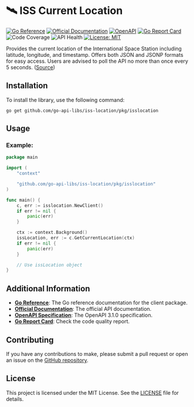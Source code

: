 # 🛰️ ISS Current Location
[![Go Reference](https://pkg.go.dev/badge/github.com/go-api-libs/iss-location.svg)](https://pkg.go.dev/github.com/go-api-libs/iss-location/pkg/isslocation)
[![Official Documentation](https://img.shields.io/badge/docs-API-blue)](http://open-notify.org/Open-Notify-API/ISS-Location-Now/)
[![OpenAPI](https://img.shields.io/badge/OpenAPI-3.1-blue)](/api/openapi.json)
[![Go Report Card](https://goreportcard.com/badge/github.com/go-api-libs/iss-location)](https://goreportcard.com/report/github.com/go-api-libs/iss-location)
![Code Coverage](https://img.shields.io/badge/coverage-100%25-brightgreen)
![API Health](https://img.shields.io/badge/API_health-85%25-green)
[![License: MIT](https://img.shields.io/badge/License-MIT-yellow.svg)](./LICENSE)

Provides the current location of the International Space Station including latitude, longitude, and timestamp. Offers both JSON and JSONP formats for easy access. Users are advised to poll the API no more than once every 5 seconds. ([Source](https://freepublicapis.com/iss-current-location))

## Installation

To install the library, use the following command:

```shell
go get github.com/go-api-libs/iss-location/pkg/isslocation
```

## Usage

### Example: 

```go
package main

import (
	"context"

	"github.com/go-api-libs/iss-location/pkg/isslocation"
)

func main() {
	c, err := isslocation.NewClient()
	if err != nil {
		panic(err)
	}

	ctx := context.Background()
	issLocation, err := c.GetCurrentLocation(ctx)
	if err != nil {
		panic(err)
	}

	// Use issLocation object
}

```

## Additional Information

- [**Go Reference**](https://pkg.go.dev/github.com/go-api-libs/iss-location/pkg/isslocation): The Go reference documentation for the client package.
- [**Official Documentation**](http://open-notify.org/Open-Notify-API/ISS-Location-Now/): The official API documentation.
- [**OpenAPI Specification**](./api/openapi.json): The OpenAPI 3.1.0 specification.
- [**Go Report Card**](https://goreportcard.com/report/github.com/go-api-libs/iss-location): Check the code quality report.

## Contributing

If you have any contributions to make, please submit a pull request or open an issue on the [GitHub repository](https://github.com/go-api-libs/iss-location).

## License

This project is licensed under the MIT License. See the [LICENSE](./LICENSE) file for details.
